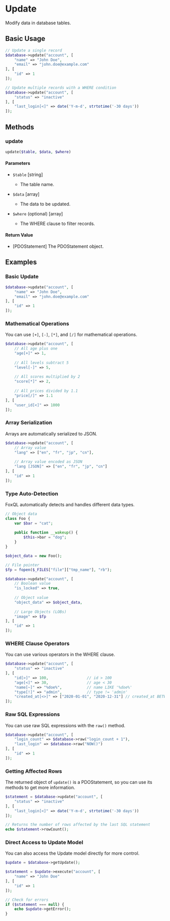 # Update

Modify data in database tables.

## Basic Usage

```php
// Update a single record
$database->update("account", [
    "name" => "John Doe",
    "email" => "john.doe@example.com"
], [
    "id" => 1
]);

// Update multiple records with a WHERE condition
$database->update("account", [
    "status" => "inactive"
], [
    "last_login[<]" => date('Y-m-d', strtotime('-30 days'))
]);
```

## Methods

### update

```php
update($table, $data, $where)
```

#### Parameters

- `$table` [string]
  - The table name.

- `$data` [array]
  - The data to be updated.

- `$where` (optional) [array]
  - The WHERE clause to filter records.

#### Return Value

- [PDOStatement] The PDOStatement object.

## Examples

### Basic Update

```php
$database->update("account", [
    "name" => "John Doe",
    "email" => "john.doe@example.com"
], [
    "id" => 1
]);
```

### Mathematical Operations

You can use `[+]`, `[-]`, `[*]`, and `[/]` for mathematical operations.

```php
$database->update("account", [
    // All age plus one
    "age[+]" => 1,
    
    // All levels subtract 5
    "level[-]" => 5,
    
    // All scores multiplied by 2
    "score[*]" => 2,
    
    // All prices divided by 1.1
    "price[/]" => 1.1
], [
    "user_id[<]" => 1000
]);
```

### Array Serialization

Arrays are automatically serialized to JSON.

```php
$database->update("account", [
    // Array value
    "lang" => ["en", "fr", "jp", "cn"],
    
    // Array value encoded as JSON
    "lang [JSON]" => ["en", "fr", "jp", "cn"]
], [
    "id" => 1
]);
```

### Type Auto-Detection

FoxQL automatically detects and handles different data types.

```php
// Object data
class Foo {
    var $bar = "cat";
    
    public function __wakeup() {
        $this->bar = "dog";
    }
}

$object_data = new Foo();

// File pointer
$fp = fopen($_FILES["file"]["tmp_name"], "rb");

$database->update("account", [
    // Boolean value
    "is_locked" => true,
    
    // Object value
    "object_data" => $object_data,
    
    // Large Objects (LOBs)
    "image" => $fp
], [
    "id" => 1
]);
```

### WHERE Clause Operators

You can use various operators in the WHERE clause.

```php
$database->update("account", [
    "status" => "inactive"
], [
    "id[>]" => 100,                 // id > 100
    "age[<]" => 30,                 // age < 30
    "name[~]" => "%doe%",           // name LIKE '%doe%'
    "type[!]" => "admin",           // type != 'admin'
    "created_at[<>]" => ["2020-01-01", "2020-12-31"] // created_at BETWEEN '2020-01-01' AND '2020-12-31'
]);
```

### Raw SQL Expressions

You can use raw SQL expressions with the `raw()` method.

```php
$database->update("account", [
    "login_count" => $database->raw("login_count + 1"),
    "last_login" => $database->raw("NOW()")
], [
    "id" => 1
]);
```

### Getting Affected Rows

The returned object of `update()` is a PDOStatement, so you can use its methods to get more information.

```php
$statement = $database->update("account", [
    "status" => "inactive"
], [
    "last_login[<]" => date('Y-m-d', strtotime('-30 days'))
]);

// Returns the number of rows affected by the last SQL statement
echo $statement->rowCount();
```

### Direct Access to Update Model

You can also access the Update model directly for more control.

```php
$update = $database->getUpdate();

$statement = $update->execute("account", [
    "name" => "John Doe"
], [
    "id" => 1
]);

// Check for errors
if ($statement === null) {
    echo $update->getError();
}
```